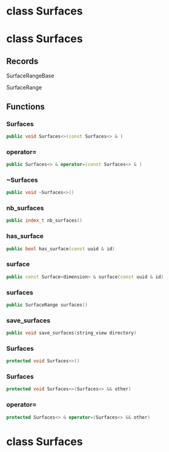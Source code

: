 # class Surfaces


# class Surfaces


## Records

SurfaceRangeBase

SurfaceRange



## Functions

### Surfaces

```cpp
public void Surfaces<>(const Surfaces<> & )
```


### operator=

```cpp
public Surfaces<> & operator=(const Surfaces<> & )
```


### ~Surfaces

```cpp
public void ~Surfaces<>()
```


### nb_surfaces

```cpp
public index_t nb_surfaces()
```


### has_surface

```cpp
public bool has_surface(const uuid & id)
```


### surface

```cpp
public const Surface<dimension> & surface(const uuid & id)
```


### surfaces

```cpp
public SurfaceRange surfaces()
```


### save_surfaces

```cpp
public void save_surfaces(string_view directory)
```


### Surfaces

```cpp
protected void Surfaces<>()
```


### Surfaces

```cpp
protected void Surfaces<>(Surfaces<> && other)
```


### operator=

```cpp
protected Surfaces<> & operator=(Surfaces<> && other)
```




# class Surfaces


